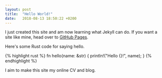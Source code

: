 ```yaml
---
layout: post
title:  "Hello World!"
date:   2018-08-13 18:50:22 +0200
---
```


I just created this site and am now learning what Jekyll can do. If you want a site like mine, head over to [GitHub Pages](https://pages.github.com/).

Here's some Rust code for saying hello.

{% highlight rust %}
fn hello(name: &str) {
    println!("Hello {}!", name);
}
{% endhighlight %}

I aim to make this site my online CV and blog.
